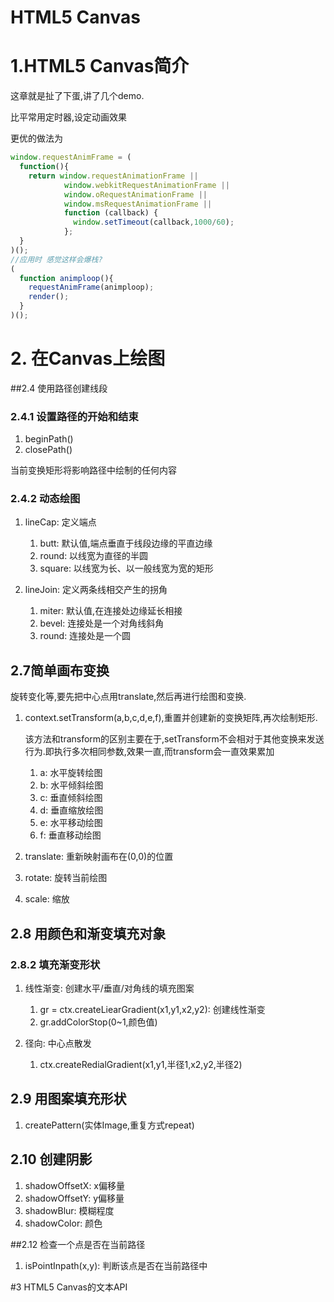 # HTML5 Canvas

# 1.HTML5 Canvas简介

这章就是扯了下蛋,讲了几个demo.

比平常用定时器,设定动画效果

更优的做法为

```javascript
window.requestAnimFrame = (
  function(){
    return window.requestAnimationFrame ||
            window.webkitRequestAnimationFrame ||
            window.oRequestAnimationFrame ||
            window.msRequestAnimationFrame ||
            function (callback) {
              window.setTimeout(callback,1000/60);
            };
  }
)();
//应用时 感觉这样会爆栈?
(
  function animploop(){
    requestAnimFrame(animploop);
    render();
  }
)();
```

# 2. 在Canvas上绘图

##2.4 使用路径创建线段

### 2.4.1 设置路径的开始和结束

1. beginPath()
2. closePath()

当前变换矩形将影响路径中绘制的任何内容

### 2.4.2 动态绘图

1. lineCap: 定义端点
   1. butt: 默认值,端点垂直于线段边缘的平直边缘
   2. round: 以线宽为直径的半圆
   3. square: 以线宽为长、以一般线宽为宽的矩形

2. lineJoin: 定义两条线相交产生的拐角
   1. miter: 默认值,在连接处边缘延长相接
   2. bevel: 连接处是一个对角线斜角
   3. round: 连接处是一个圆

## 2.7简单画布变换

旋转变化等,要先把中心点用translate,然后再进行绘图和变换.

1. context.setTransform(a,b,c,d,e,f),重置并创建新的变换矩阵,再次绘制矩形.
    
    该方法和transform的区别主要在于,setTransform不会相对于其他变换来发送行为.即执行多次相同参数,效果一直,而transform会一直效果累加
    1. a: 水平旋转绘图
    2. b: 水平倾斜绘图
    3. c: 垂直倾斜绘图
    4. d: 垂直缩放绘图
    5. e: 水平移动绘图
    6. f: 垂直移动绘图
2. translate: 重新映射画布在(0,0)的位置
3. rotate: 旋转当前绘图
4. scale: 缩放

## 2.8 用颜色和渐变填充对象

### 2.8.2 填充渐变形状

1. 线性渐变: 创建水平/垂直/对角线的填充图案

    1. gr = ctx.createLiearGradient(x1,y1,x2,y2): 创建线性渐变
    2. gr.addColorStop(0~1,颜色值)
2. 径向: 中心点散发
    1. ctx.createRedialGradient(x1,y1,半径1,x2,y2,半径2)

## 2.9 用图案填充形状

1. createPattern(实体Image,重复方式repeat)

## 2.10 创建阴影

1. shadowOffsetX: x偏移量
2. shadowOffsetY: y偏移量
3. shadowBlur: 模糊程度
4. shadowColor: 颜色

##2.12 检查一个点是否在当前路径

1. isPointInpath(x,y): 判断该点是否在当前路径中

#3 HTML5 Canvas的文本API

